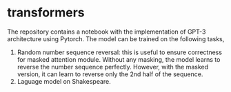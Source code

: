 # transformers

The repository contains a notebook with the implementation of GPT-3 architecture using Pytorch. The model can be trained on the following tasks,

1. Random number sequence reversal: this is useful to ensure correctness for masked attention module. Without any masking, the model learns to reverse the number sequence perfectly. However, with the masked version, it can learn to reverse only the 2nd half of the sequence.
2. Laguage model on Shakespeare. 
